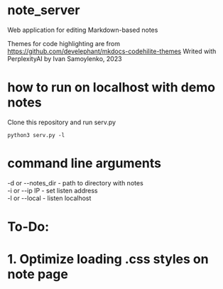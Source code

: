 # note_server
Web application for editing Markdown-based notes

Themes for code highlighting are from https://github.com/develephant/mkdocs-codehilite-themes
Writed with PerplexityAI by Ivan Samoylenko, 2023

# how to run on localhost with demo notes
Clone this repository and run serv.py
```
python3 serv.py -l
```

# command line arguments
-d or --notes_dir - path to directory with notes <br>
-i or --ip IP - set listen address <br>
-l or --local - listen localhost

# To-Do:
# 1. Optimize loading .css styles on note page
